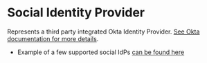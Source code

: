 # Social Identity Provider

Represents a third party integrated Okta Identity Provider. [See Okta documentation for more details](https://developer.okta.com/docs/api/resources/idps/#add-facebook-identity-provider).

- Example of a few supported social IdPs [can be found here](./basic.tf)
